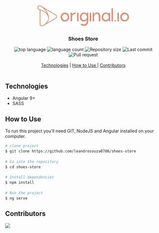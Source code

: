 <h1 align="center">
  <img src="./src/assets/img/logo.svg">
  <br>
</h1>

<h3 align="center">
<strong>Shoes Store</strong>
</h3>

<p align="center">

  <img alt="top language" src="https://img.shields.io/github/languages/top/leandrosouza0786/shoes-store?style=flat-square">
  <img alt="language count" src="https://img.shields.io/github/languages/count/leandrosouza0786/shoes-store?style=flat-square">
  <img alt="Repository size" src="https://img.shields.io/github/repo-size/leandrosouza0786/shoes-store?style=flat-square">
  <img alt="Last commit" src="https://img.shields.io/github/last-commit/leandrosouza0786/shoes-store?style=flat-square">
  <img alt="Pull request" src="https://img.shields.io/github/issues-pr/leandrosouza0786/shoes-store?style=flat-square">
  <br>
  <br>
  <a href="#technologies">Technologies</a> | 
  <a href="#how_to_use"> How to Use </a> |
  <a href="#contributors"> Contributors </a> 
  <br>
  <br>
</p>

## Technologies

- Angular 9+
- SASS

## How to Use

To run this project you'll need GIT, NodeJS and Angular installed on your computer.

```bash
# clone project
$ git clone https://github.com/leandrosouza0786/shoes-store

# Go into the repository
$ cd shoes-store

# Install dependencies
$ npm install

# Run the project
$ ng serve

```

## Contributors

<a href="https://github.com/leandrosouza0786/shoes-store/graphs/contributors">
  <img src="https://contributors-img.web.app/image?repo=leandrosouza0786/shoes-store" />
</a>
